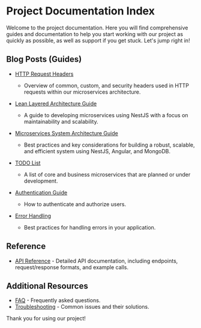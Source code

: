 # Project Documentation Index

Welcome to the project documentation. Here you will find comprehensive guides and documentation to help you start working with our project as quickly as possible, as well as support if you get stuck. Let's jump right in!

## Blog Posts (Guides)

- [HTTP Request Headers](./Http%20Request%20header.md)
    - Overview of common, custom, and security headers used in HTTP requests within our microservices architecture.
- [Lean Layered Architecture Guide](./Lean%20Layered%20Architecture%20Guide.md)
    - A guide to developing microservices using NestJS with a focus on maintainability and scalability.
- [Microservices System Architecture Guide](./Microservices%20System%20Architecture%20Guide.md)
  - Best practices and key considerations for building a robust, scalable, and efficient system using NestJS, Angular, and MongoDB.

- [TODO List](./TODO.md) 
  - A list of core and business microservices that are planned or under development.

- [Authentication Guide](./authentication-guide.md) 
  - How to authenticate and authorize users.

- [Error Handling](./error-handling.md)
  - Best practices for handling errors in your application.


## Reference

- [API Reference](./api-references/index.md) - Detailed API documentation, including endpoints, request/response formats, and example calls.



## Additional Resources

- [FAQ](./faq.md) - Frequently asked questions.
- [Troubleshooting](./troubleshooting.md) - Common issues and their solutions.

Thank you for using our project!

